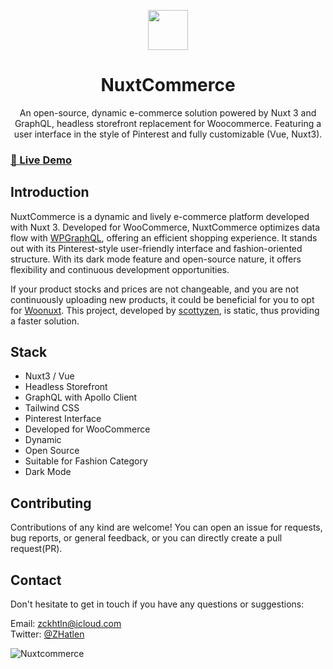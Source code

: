 <p align="center">
  <img width="64" align="center" src="https://github.com/zackha/nuxtcommerce/assets/79358543/ac0ae5da-b077-4c5d-9e56-23a6b16498ed">
</p>
<h1 align="center">
  NuxtCommerce
</h1>
<p align="center">
  An open-source, dynamic e-commerce solution powered by Nuxt 3 and GraphQL, headless storefront replacement for Woocommerce. Featuring a user interface in the style of Pinterest and fully customizable (Vue, Nuxt3).
</p>

### [🚀 Live Demo](https://nuxtcommerce.netlify.app/)

## Introduction

NuxtCommerce is a dynamic and lively e-commerce platform developed with Nuxt 3. Developed for WooCommerce, NuxtCommerce optimizes data flow with [WPGraphQL](https://github.com/wp-graphql/wp-graphql), offering an efficient shopping experience. It stands out with its Pinterest-style user-friendly interface and fashion-oriented structure. With its dark mode feature and open-source nature, it offers flexibility and continuous development opportunities.

If your product stocks and prices are not changeable, and you are not continuously uploading new products, it could be beneficial for you to opt for [Woonuxt](https://github.com/scottyzen/woonuxt#readme). This project, developed by [scottyzen](https://github.com/scottyzen), is static, thus providing a faster solution.

## Stack

- Nuxt3 / Vue
- Headless Storefront
- GraphQL with Apollo Client
- Tailwind CSS
- Pinterest Interface
- Developed for WooCommerce
- Dynamic
- Open Source
- Suitable for Fashion Category
- Dark Mode

## Contributing

Contributions of any kind are welcome! You can open an issue for requests, bug reports, or general feedback, or you can directly create a pull request(PR).

## Contact

Don't hesitate to get in touch if you have any questions or suggestions:

Email: zckhtln@icloud.com</br>
Twitter: [@ZHatlen](https://twitter.com/ZHatlen)

![Nuxtcommerce](https://github.com/zackha/nuxtcommerce/assets/79358543/0fbd5415-f449-4a7f-9031-33f8be0e447c)
